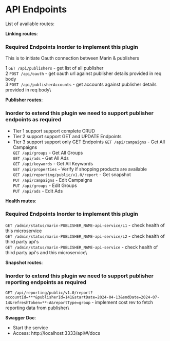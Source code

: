 # API Endpoints

List of available routes:

**Linking routes**:

### Required Endpoints Inorder to implement this plugin

This is to initiate Oauth connection between Marin & publishers

1 `GET /api/publishers` - get list of all publisher\
2 `POST /api/oauth` - get oauth url against publisher details provided in req body\
3 `POST /api/publisherAccounts` - get accounts against publisher details provided in req body\

**Publisher routes**:

### Inorder to extend this plugin we need to support publisher endpoints as required

- Tier 1 support support complete CRUD
- Tier 2 support support GET and UPDATE Endpoints
- Tier 3 support support only GET Endpoints
  `GET /api/campaigns` - Get All Campaigns\
  `GET /api/groups` - Get All Groups\
  `GET /api/ads` - Get All Ads\
  `GET /api/keywords` - Get All Keywords\
  `GET /api/properties` - Verify if shopping products are available\
  `GET /api/reporting/public/v1.0/report` - Get snapshot\
  `PUT /api/campaigns` - Edit Campaigns\
  `PUT /api/groups` - Edit Groups\
  `PUT /api/ads` - Edit Ads

**Health routes**:

### Required Endpoints Inorder to implement this plugin

`GET /admin/status/marin-PUBLISHER_NAME-api-service/L1` - check health of this microservice\
`GET /admin/status/marin-PUBLISHER_NAME-api-service/L2` - check health of third party api's\
`GET /admin/status/marin-PUBLISHER_NAME-api-service` - check health of third party api's and this microservice\

**Snapshot routes**:

### Inorder to extend this plugin we need to support publisher reporting endpoints as required

`GET /api/reporting/public/v1.0/report?accountId=***&publisherId=141&startDate=2024-04-13&endDate=2024-07-14&refreshToken=**-A&reportType=group` - implement cost rev to fetch reporting data from publisher\

**Swagger Doc**:

- Start the service
- Access: http://localhost:3333/api/#/docs
